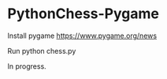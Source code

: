 # PythonChess-Pygame

Install pygame https://www.pygame.org/news 

Run python chess.py

In progress.
